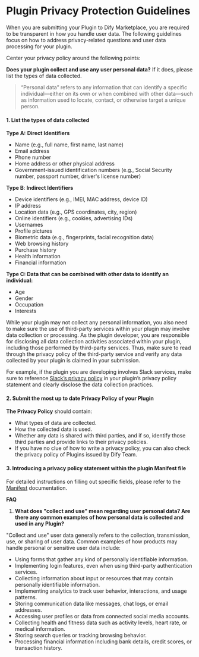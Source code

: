 # Plugin Privacy Protection Guidelines

When you are submitting your Plugin to Dify Marketplace, you are required to be transparent in how you handle user data. The following guidelines focus on how to address privacy-related questions and user data processing for your plugin.

Center your privacy policy around the following points:

**Does your plugin collect and use any user personal data?**  If it does, please list the types of data collected.

> “Personal data” refers to any information that can identify a specific individual—either on its own or when combined with other data—such as information used to locate, contact, or otherwise target a unique person.

#### 1. List the types of data collected

**Type A:** **Direct Identifiers**

* Name (e.g., full name, first name, last name)
* Email address
* Phone number
* Home address or other physical address
* Government-issued identification numbers (e.g., Social Security number, passport number, driver's license number)

**Type B**: **Indirect Identifiers**

* Device identifiers (e.g., IMEI, MAC address, device ID)
* IP address
* Location data (e.g., GPS coordinates, city, region)
* Online identifiers (e.g., cookies, advertising IDs)
* Usernames
* Profile pictures
* Biometric data (e.g., fingerprints, facial recognition data)
* Web browsing history
* Purchase history
* Health information
* Financial information

**Type C: Data that can be combined with other data to identify an individual:**

* Age
* Gender
* Occupation
* Interests

While your plugin may not collect any personal information, you also need to make sure the use of third-party services within your plugin may involve data collection or processing. As the plugin developer, you are responsible for disclosing all data collection activities associated within your plugin, including those performed by third-party services. Thus, make sure to read through the privacy policy of the third-party service and verify any data collected by your plugin is claimed in your submission.

For example, if the plugin you are developing involves Slack services, make sure to reference [Slack’s privacy policy](https://slack.com/trust/privacy/privacy-policy) in your plugin’s privacy policy statement and clearly disclose the data collection practices.

#### **2. Submit the most up to date Privacy Policy of your Plugin**

**The Privacy Policy** should contain:

* What types of data are collected.
* How the collected data is used.
* Whether any data is shared with third parties, and if so, identify those third parties and provide links to their privacy policies.
* If you have no clue of how to write a privacy policy, you can also check the privacy policy of Plugins issued by Dify Team.

#### 3. Introducing a privacy policy statement within the plugin Manifest file

For detailed instructions on filling out specific fields, please refer to the [Manifest](https://docs.dify.ai/plugins/schema-definition/manifest) documentation.

**FAQ**

1. **What does "collect and use" mean regarding user personal data? Are there any common examples of how personal data is collected and used in any Plugin?**

"Collect and use" user data generally refers to the collection, transmission, use, or sharing of user data. Common examples of how products may handle personal or sensitive user data include:

* Using forms that gather any kind of personally identifiable information.
* Implementing login features, even when using third-party authentication services.
* Collecting information about input or resources that may contain personally identifiable information.
* Implementing analytics to track user behavior, interactions, and usage patterns.
* Storing communication data like messages, chat logs, or email addresses.
* Accessing user profiles or data from connected social media accounts.
* Collecting health and fitness data such as activity levels, heart rate, or medical information.
* Storing search queries or tracking browsing behavior.
* Processing financial information including bank details, credit scores, or transaction history.
